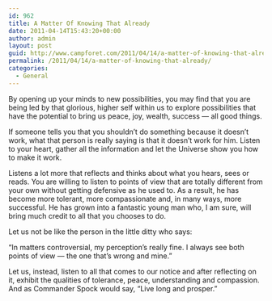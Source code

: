 ```yaml
---
id: 962
title: A Matter Of Knowing That Already
date: 2011-04-14T15:43:20+00:00
author: admin
layout: post
guid: http://www.campforet.com/2011/04/14/a-matter-of-knowing-that-already/
permalink: /2011/04/14/a-matter-of-knowing-that-already/
categories:
  - General
---
```

By opening up your minds to new possibilities, you may find that you are being led by that glorious, higher self within us to explore possibilities that have the potential to bring us peace, joy, wealth, success &#8212; all good things.

If someone tells you that you shouldn&#8217;t do something because it doesn&#8217;t work, what that person is really saying is that it doesn&#8217;t work for him. Listen to your heart, gather all the information and let the Universe show you how to make it work.

Listens a lot more that reflects and thinks about what you hears, sees or reads. You are willing to listen to points of view that are totally different from your own without getting defensive as he used to. As a result, he has become more tolerant, more compassionate and, in many ways, more successful. He has grown into a fantastic young man who, I am sure, will bring much credit to all that you chooses to do.

Let us not be like the person in the little ditty who says:

&#8220;In matters controversial, my perception&#8217;s really fine. I always see both points of view &#8212; the one that&#8217;s wrong and mine.&#8221;

Let us, instead, listen to all that comes to our notice and after reflecting on it, exhibit the qualities of tolerance, peace, understanding and compassion. And as Commander Spock would say, &#8220;Live long and prosper.&#8221;